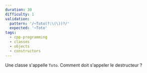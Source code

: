 ```yaml
---
duration: 30
difficulty: 1
validation:
  pattern: '/~Toto(?:\(\))?/'
  expected: '~Toto'
tags:
  - cpp-programming
  - classes
  - objects
  - constructors
---
```

Une classe s'appelle `Toto`. Comment doit s'appeler le destructeur ?

